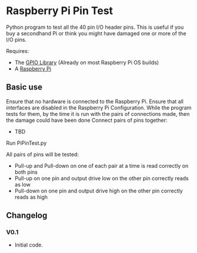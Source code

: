 # Raspberry Pi Pin Test
Python program to test all the 40 pin I/O header pins. This is useful if you buy a secondhand Pi or think you might have damaged one or more of the I/O pins.

Requires:
- The [GPIO Library](https://sourceforge.net/projects/raspberry-gpio-python/) (Already on most Raspberry Pi OS builds)
- A [Raspberry Pi](http://www.raspberrypi.org/)

## Basic use

Ensure that no hardware is connected to the Raspberry Pi. 
Ensure that all interfaces are disabled in the Raspberry Pi Configuration. While the program tests for them, by the time it is run with the pairs of connections made, then the damage could have been done
Connect pairs of pins together:
* TBD

Run PiPinTest.py

All pairs of pins will be tested:
* Pull-up and Pull-down on one of each pair at a time is read correctly on both pins
* Pull-up on one pin and output drive low on the other pin correctly reads as low
* Pull-down on one pin and output drive high on the other pin correctly reads as high

## Changelog



### V0.1

- Initial code.
